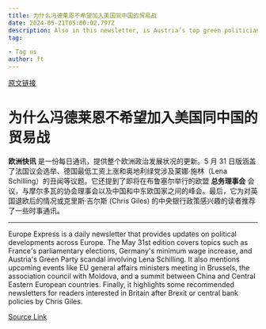 ```yaml
---
title: 为什么冯德莱恩不希望加入美国同中国的贸易战
date: 2024-05-21T05:00:02.797Z
description: Also in this newsletter, is Austria’s top green politician a compulsive liar?
tag: 

- Tag us
author: ft
---
```


[原文链接](https://ft.com/content/cdc0d397-1a20-4b57-b5b9-5de57bf0c87b)

# 为什么冯德莱恩不希望加入美国同中国的贸易战
**欧洲快讯** 是一份每日通讯，提供整个欧洲政治发展状况的更新。5 月 31 日版涵盖了法国议会选举、德国最低工资上涨和奥地利绿党涉及莱娜·施林（Lena Schilling）的丑闻等议题。它还提到了即将在布鲁塞尔举行的欧盟 **总务理事会** 会议，与摩尔多瓦的协会理事会以及中国和中东欧国家之间的峰会。最后，它为对英国退欧后的情况或克里斯·吉尔斯 (Chris Giles) 的中央银行政策感兴趣的读者推荐了一些时事通讯。


---

Europe Express is a daily newsletter that provides updates on political developments across Europe. The May 31st edition covers topics such as France's parliamentary elections, Germany's minimum wage increase, and Austria's Green Party scandal involving Lena Schilling. It also mentions upcoming events like EU general affairs ministers meeting in Brussels, the association council with Moldova, and a summit between China and Central Eastern European countries. Finally, it highlights some recommended newsletters for readers interested in Britain after Brexit or central bank policies by Chris Giles.

[Source Link](https://ft.com/content/cdc0d397-1a20-4b57-b5b9-5de57bf0c87b)

